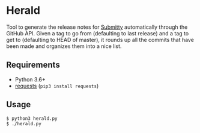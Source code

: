 Herald
======

Tool to generate the release notes for [Submitty](https://github.com/Submitty/Submitty)
automatically through the GitHub API. Given a tag to go from (defaulting to last release)
and a tag to get to (defaulting to HEAD of master), it rounds up all the commits that have
been made and organizes them into a nice list.

Requirements
------------
* Python 3.6+
* [requests](https://pypi.org/project/requests/) (`pip3 install requests`)

Usage
-----
```
$ python3 herald.py
$ ./herald.py
```
